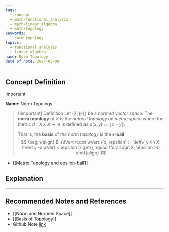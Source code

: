 ```yaml
---
tags:
  - concept
  - math/functional_analysis
  - math/linear_algebra
  - math/topology
keywords:
  - norm_topology
topics:
  - functional_analysis
  - linear_algebra
name: Norm Topology
date of note: 2024-05-09
---
```


## Concept Definition

>[!important]
>**Name**:  Norm Topology


>[!important] Definition
>Let $(X, \lVert \cdot \rVert )$ be a *normed vector space.* The **norm topology** of $X$ is the *natural topology* on *metric space* where the metric $d: X \times X \to \mathbb{R}$ is defined as $d(x, y) := \lVert x - y \rVert$.
>
>That is, the **basis** of *the norm topology* is the **$\epsilon$-ball**  
> $$
> \begin{align}
> B_{\lVert \cdot \rVert }(x, \epsilon) := \left\{ y \in X: \lVert y -x \rVert < \epsilon     \right\}, \quad \forall x\in X, \epsilon >0
> \end{align}
> $$

- [[Metric Topology and epsilon-ball]]

## Explanation





-----------
##  Recommended Notes and References

- [[Norm and Normed Space]]
- [[Basis of Topology]]
- Github Note [link](https://github.com/TianpeiLuke/SelfStudyNotes/tree/master/self-study/probability_and_measure_theory)
